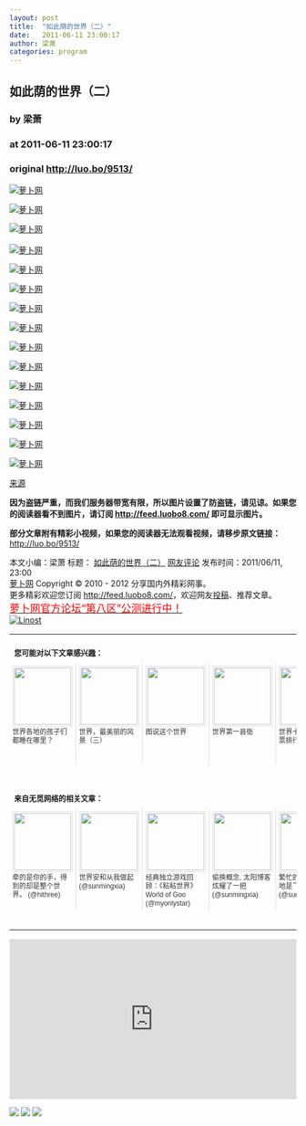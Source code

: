```yaml
---
layout: post
title:  "如此荫的世界（二）"
date:   2011-06-11 23:00:17
author: 梁萧
categories: program
---
```


## 如此荫的世界（二）
### by 梁萧
### at 2011-06-11 23:00:17
### original <http://luo.bo/9513/>

<p><a title="萝卜网" href="http://dulei.si/files/2011/06/10/0292bf3902011a81991ca3b5b2efc735.jpg"><img title="萝卜网" src="http://dulei.si/files/2011/06/10/0292bf3902011a81991ca3b5b2efc735.jpg" border="0" alt="萝卜网"></a></p><p><a title="萝卜网" href="http://dulei.si/files/2011/06/10/716def4685c40f2c5b22d75277bf8913.jpg"><img title="萝卜网" src="http://dulei.si/files/2011/06/10/716def4685c40f2c5b22d75277bf8913.jpg" border="0" alt="萝卜网"></a></p><p><a title="萝卜网" href="http://dulei.si/files/2011/06/10/68e2d791a67bb47f005903e9747fb26a.jpg"><img title="萝卜网" src="http://dulei.si/files/2011/06/10/68e2d791a67bb47f005903e9747fb26a.jpg" border="0" alt="萝卜网"></a><br> <span></span><br> <a title="萝卜网" href="http://dulei.si/files/2011/06/10/cfec4e84f56f5460846810c363406d00.jpg"><img title="萝卜网" src="http://dulei.si/files/2011/06/10/cfec4e84f56f5460846810c363406d00.jpg" border="0" alt="萝卜网"></a></p><p><a title="萝卜网" href="http://dulei.si/files/2011/06/10/09bf59eb3bf478818a9ac73dd5e9150c.jpg"><img title="萝卜网" src="http://dulei.si/files/2011/06/10/09bf59eb3bf478818a9ac73dd5e9150c.jpg" border="0" alt="萝卜网"></a></p><p><a title="萝卜网" href="http://dulei.si/files/2011/06/10/8e427a5345154dc4748793895c68b03e.jpg"><img title="萝卜网" src="http://dulei.si/files/2011/06/10/8e427a5345154dc4748793895c68b03e.jpg" border="0" alt="萝卜网"></a></p><p><a title="萝卜网" href="http://dulei.si/files/2011/06/10/fa37f7ebf6ce82ae5e72f532f926a2dc.jpg"><img title="萝卜网" src="http://dulei.si/files/2011/06/10/fa37f7ebf6ce82ae5e72f532f926a2dc.jpg" border="0" alt="萝卜网"></a></p><p><a title="萝卜网" href="http://dulei.si/files/2011/06/10/761a5749da8ac42e43f4833a6be08a59.jpg"><img title="萝卜网" src="http://dulei.si/files/2011/06/10/761a5749da8ac42e43f4833a6be08a59.jpg" border="0" alt="萝卜网"></a></p><p><a title="萝卜网" href="http://dulei.si/files/2011/06/10/4a9705500d919a4eaa219b0f59d376cd.jpg"><img title="萝卜网" src="http://dulei.si/files/2011/06/10/4a9705500d919a4eaa219b0f59d376cd.jpg" border="0" alt="萝卜网"></a></p><p><a title="萝卜网" href="http://dulei.si/files/2011/06/10/c1fbebda7803a5b00baa83d0f5f0f060.jpg"><img title="萝卜网" src="http://dulei.si/files/2011/06/10/c1fbebda7803a5b00baa83d0f5f0f060.jpg" border="0" alt="萝卜网"></a></p><p><a title="萝卜网" href="http://dulei.si/files/2011/06/10/3ad504f29f60e2ced7739ba9df18badd.jpg"><img title="萝卜网" src="http://dulei.si/files/2011/06/10/3ad504f29f60e2ced7739ba9df18badd.jpg" border="0" alt="萝卜网"></a></p><p><a title="萝卜网" href="http://dulei.si/files/2011/06/10/32a4e35c1d580b0aa91ba7155f20c087.jpg"><img title="萝卜网" src="http://dulei.si/files/2011/06/10/32a4e35c1d580b0aa91ba7155f20c087.jpg" border="0" alt="萝卜网"></a></p><p><a title="萝卜网" href="http://dulei.si/files/2011/06/10/1e5deab8c0496b460e1c62c68ab2e3af.jpg"><img title="萝卜网" src="http://dulei.si/files/2011/06/10/1e5deab8c0496b460e1c62c68ab2e3af.jpg" border="0" alt="萝卜网"></a></p><p><a title="萝卜网" href="http://dulei.si/files/2011/06/10/3cf36d317711caf78296ae4e73f14841.jpg"><img title="萝卜网" src="http://dulei.si/files/2011/06/10/3cf36d317711caf78296ae4e73f14841.jpg" border="0" alt="萝卜网"></a></p><p><a title="萝卜网" href="http://dulei.si/files/2011/06/10/9ed76a8d44dcc1d6fe8a2127536dc92f.jpg"><img title="萝卜网" src="http://dulei.si/files/2011/06/10/9ed76a8d44dcc1d6fe8a2127536dc92f.jpg" border="0" alt="萝卜网"></a></p><p><a href="http://www.u148.net/article/38352.html">来源</a></p><p><strong>因为盗链严重，而我们服务器带宽有限，所以图片设置了防盗链，请见谅。如果您的阅读器看不到图片，请订阅 <a href="http://feed.luobo8.com/">http://feed.luobo8.com/</a> 即可显示图片。</strong></p><p><strong>部分文章附有精彩小视频，如果您的阅读器无法观看视频，请移步原文链接：</strong> <a href="http://luo.bo/9513/" title="如此荫的世界（二）">http://luo.bo/9513/</a></p> 本文小编：梁萧 标题： <a href="http://luo.bo/9513/" title="如此荫的世界（二）">如此荫的世界（二）</a> <a href="http://luo.bo/9513/#comments" title="to the comments">网友评论</a> 发布时间：2011/06/11, 23:00 <br> <a href="http://luo.bo/" title="萝卜网 - 人人都是艺术家">萝卜网</a> Copyright ©   2010 - 2012 分享国内外精彩网事。<br> 更多精彩欢迎您订阅 <a href="http://feed.luobo8.com/">http://feed.luobo8.com/</a>，欢迎网友<a href="http://luo.bo/delivery/">投稿</a>、推荐文章。<br> <a href="http://luo.bo/8888/"><font color="red" size="4">萝卜网官方论坛“第八区”公测进行中！</font></a><br> <a href="http://lino.st/" title="Linost"><img src="http://cdn2.dulei.si/files/85fea6cdf7af3b325f3404657e6fde6e.gif" alt="Linost" border="0"></a><br><table cellspacing="0" cellpadding="3" border="0" style="clear:both"><tr><td colspan="5"><b><font size="-1" style="display:block!important;padding:20px 0 5px!important">您可能对以下文章感兴趣：</font></b></td></tr><tr><td width="106" valign="top" style="padding:5px!important;margin:0!important"> <a title="世界各地的孩子们都睡在哪里？" style="text-decoration:none!important" href="http://app.wumii.com/ext/redirect.htm?url=http%3A%2F%2Fluo.bo%2F8963%2F&amp;from=http%3A%2F%2Fluo.bo%2F9513%2F"> <img style="margin:0!important;padding:2px!important;border:1px solid #dddddd!important;width:100px!important;height:100px!important" src="http://static.wumii.com/site_images/2011/05/31/10372370.jpg" width="100px" height="100px"><br> <font size="-1" color="#333333" style="display:block!important;line-height:15px!important;width:106px!important;font:12px/15px arial!important;height:60px!important;margin:3px 0 0 0!important;padding:0!important;overflow:hidden!important">世界各地的孩子们都睡在哪里？</font> </a></td><td width="106" valign="top" style="padding:5px!important;margin:0!important;border-left:1px solid #dddddd!important"> <a title="世界，最美丽的风景（三）" style="text-decoration:none!important" href="http://app.wumii.com/ext/redirect.htm?url=http%3A%2F%2Fluo.bo%2F8072%2F&amp;from=http%3A%2F%2Fluo.bo%2F9513%2F"> <img style="margin:0!important;padding:2px!important;border:1px solid #dddddd!important;width:100px!important;height:100px!important" src="http://static.wumii.com/site_images/2011/05/11/8376504.jpg" width="100px" height="100px"><br> <font size="-1" color="#333333" style="display:block!important;line-height:15px!important;width:106px!important;font:12px/15px arial!important;height:60px!important;margin:3px 0 0 0!important;padding:0!important;overflow:hidden!important">世界，最美丽的风景（三）</font> </a></td><td width="106" valign="top" style="padding:5px!important;margin:0!important;border-left:1px solid #dddddd!important"> <a title="图说这个世界" style="text-decoration:none!important" href="http://app.wumii.com/ext/redirect.htm?url=http%3A%2F%2Fluo.bo%2F7723%2F&amp;from=http%3A%2F%2Fluo.bo%2F9513%2F"> <img style="margin:0!important;padding:2px!important;border:1px solid #dddddd!important;width:100px!important;height:100px!important" src="http://static.wumii.com/site_images/2011/05/03/7430532.jpg" width="100px" height="100px"><br> <font size="-1" color="#333333" style="display:block!important;line-height:15px!important;width:106px!important;font:12px/15px arial!important;height:60px!important;margin:3px 0 0 0!important;padding:0!important;overflow:hidden!important">图说这个世界</font> </a></td><td width="106" valign="top" style="padding:5px!important;margin:0!important;border-left:1px solid #dddddd!important"> <a title="世界第一县衙" style="text-decoration:none!important" href="http://app.wumii.com/ext/redirect.htm?url=http%3A%2F%2Fluo.bo%2F7178%2F&amp;from=http%3A%2F%2Fluo.bo%2F9513%2F"> <img style="margin:0!important;padding:2px!important;border:1px solid #dddddd!important;width:100px!important;height:100px!important" src="http://static.wumii.com/site_images/2011/04/27/5908108.jpg" width="100px" height="100px"><br> <font size="-1" color="#333333" style="display:block!important;line-height:15px!important;width:106px!important;font:12px/15px arial!important;height:60px!important;margin:3px 0 0 0!important;padding:0!important;overflow:hidden!important">世界第一县衙</font> </a></td><td width="106" valign="top" style="padding:5px!important;margin:0!important;border-left:1px solid #dddddd!important"> <a title="世界十大最漂亮钞票排行榜" style="text-decoration:none!important" href="http://app.wumii.com/ext/redirect.htm?url=http%3A%2F%2Fluo.bo%2F3064%2F&amp;from=http%3A%2F%2Fluo.bo%2F9513%2F"> <img style="margin:0!important;padding:2px!important;border:1px solid #dddddd!important;width:100px!important;height:100px!important" src="http://static.wumii.com/site_images/2010/11/29/1106370.jpg" width="100px" height="100px"><br> <font size="-1" color="#333333" style="display:block!important;line-height:15px!important;width:106px!important;font:12px/15px arial!important;height:60px!important;margin:3px 0 0 0!important;padding:0!important;overflow:hidden!important">世界十大最漂亮钞票排行榜</font> </a></td></tr> <td><br><tr><td colspan="5"><b><font size="-1" style="display:block!important;padding:20px 0 5px!important">来自无觅网络的相关文章：</font></b></td></tr><tr><td width="106" valign="top" style="padding:5px!important;margin:0!important"> <a title="牵的是你的手，得到的却是整个世界。" style="text-decoration:none!important" href="http://app.wumii.com/ext/redirect.htm?url=http%3A%2F%2Fblog.hithree.com%2Farchives%2F998&amp;from=http%3A%2F%2Fluo.bo%2F9513%2F"> <img style="margin:0!important;padding:2px!important;border:1px solid #dddddd!important;width:100px!important;height:100px!important" src="http://static.wumii.com/site_images/2011/06/11/11834269.jpg" width="100px" height="100px"><br> <font size="-1" color="#333333" style="display:block!important;line-height:15px!important;width:106px!important;font:12px/15px arial!important;height:60px!important;margin:3px 0 0 0!important;padding:0!important;overflow:hidden!important">牵的是你的手，得到的却是整个世界。 (@hithree)</font> </a></td><td width="106" valign="top" style="padding:5px!important;margin:0!important;border-left:1px solid #dddddd!important"> <a title="世界安和从我做起" style="text-decoration:none!important" href="http://app.wumii.com/ext/redirect.htm?url=http%3A%2F%2Fwww.sunmingxia.com%2F2010%2F08%2F%25E4%25B8%2596%25E7%2595%258C%25E5%25AE%2589%25E5%2592%258C%25E4%25BB%258E%25E6%2588%2591%25E5%2581%259A%25E8%25B5%25B7.html&amp;from=http%3A%2F%2Fluo.bo%2F9513%2F"> <img style="margin:0!important;padding:2px!important;border:1px solid #dddddd!important;width:100px!important;height:100px!important" src="http://static.wumii.com/site_images/2011/05/06/7770882.jpg" width="100px" height="100px"><br> <font size="-1" color="#333333" style="display:block!important;line-height:15px!important;width:106px!important;font:12px/15px arial!important;height:60px!important;margin:3px 0 0 0!important;padding:0!important;overflow:hidden!important">世界安和从我做起 (@sunmingxia)</font> </a></td><td width="106" valign="top" style="padding:5px!important;margin:0!important;border-left:1px solid #dddddd!important"> <a title="经典独立游戏回顾：《粘粘世界》World of Goo" style="text-decoration:none!important" href="http://app.wumii.com/ext/redirect.htm?url=http%3A%2F%2Fwww.myonlystar.com%2Fjingdian-duliyouxi-world-of-goo.html&amp;from=http%3A%2F%2Fluo.bo%2F9513%2F"> <img style="margin:0!important;padding:2px!important;border:1px solid #dddddd!important;width:100px!important;height:100px!important" src="http://static.wumii.com/site_images/2011/06/06/11203476.jpg" width="100px" height="100px"><br> <font size="-1" color="#333333" style="display:block!important;line-height:15px!important;width:106px!important;font:12px/15px arial!important;height:60px!important;margin:3px 0 0 0!important;padding:0!important;overflow:hidden!important">经典独立游戏回顾：《粘粘世界》World of Goo (@myonlystar)</font> </a></td><td width="106" valign="top" style="padding:5px!important;margin:0!important;border-left:1px solid #dddddd!important"> <a title="偷换概念, 太阳博客炫耀了一把" style="text-decoration:none!important" href="http://app.wumii.com/ext/redirect.htm?url=http%3A%2F%2Fwww.sunmingxia.com%2F2009%2F05%2Faltered-the-idea-of-the-sun-to-show-off-a-handful-of-blog.html&amp;from=http%3A%2F%2Fluo.bo%2F9513%2F"> <img style="margin:0!important;padding:2px!important;border:1px solid #dddddd!important;width:100px!important;height:100px!important" src="http://static.wumii.com/site_images/2011/05/06/7766035.jpg" width="100px" height="100px"><br> <font size="-1" color="#333333" style="display:block!important;line-height:15px!important;width:106px!important;font:12px/15px arial!important;height:60px!important;margin:3px 0 0 0!important;padding:0!important;overflow:hidden!important">偷换概念, 太阳博客炫耀了一把 (@sunmingxia)</font> </a></td><td width="106" valign="top" style="padding:5px!important;margin:0!important;border-left:1px solid #dddddd!important"> <a title="繁忙的北京机场, 遍地是飞机" style="text-decoration:none!important" href="http://app.wumii.com/ext/redirect.htm?url=http%3A%2F%2Fwww.sunmingxia.com%2F2009%2F05%2Fbeijing-busiest-airports-aircraft-over.html&amp;from=http%3A%2F%2Fluo.bo%2F9513%2F"> <img style="margin:0!important;padding:2px!important;border:1px solid #dddddd!important;width:100px!important;height:100px!important" src="http://static.wumii.com/site_images/2011/05/06/7765882.jpg" width="100px" height="100px"><br> <font size="-1" color="#333333" style="display:block!important;line-height:15px!important;width:106px!important;font:12px/15px arial!important;height:60px!important;margin:3px 0 0 0!important;padding:0!important;overflow:hidden!important">繁忙的北京机场, 遍地是飞机 (@sunmingxia)</font> </a></td></tr><tr><td colspan="5" align="right"> <a style="text-decoration:none!important" href="http://www.wumii.com/widget/relatedItems.htm" title="无觅相关文章插件"> <font size="-1" color="#bbbbbb" style="display:block!important;font-family:arial!important;padding:5px 0!important;font-size:12px!important;color:#bbb!important">无觅</font> </a></td></tr></td></table><p><iframe src="http://feedads.g.doubleclick.net/~ah/f/7sv1ooo89v8jfelhdjk8plpa64/300/250?ca=1&amp;fh=280#http%3A%2F%2Fluo.bo%2F9513%2F" width="100%" height="280" frameborder="0" scrolling="no" marginwidth="0" marginheight="0"></iframe></p><div>
<a href="http://feeds.feedburner.com/~ff/tamd?a=0anWufHn2TA:xZ5RFpquEL4:yIl2AUoC8zA"><img src="http://feeds.feedburner.com/~ff/tamd?d=yIl2AUoC8zA" border="0"></a> <a href="http://feeds.feedburner.com/~ff/tamd?a=0anWufHn2TA:xZ5RFpquEL4:qj6IDK7rITs"><img src="http://feeds.feedburner.com/~ff/tamd?d=qj6IDK7rITs" border="0"></a> <a href="http://feeds.feedburner.com/~ff/tamd?a=0anWufHn2TA:xZ5RFpquEL4:-BTjWOF_DHI"><img src="http://feeds.feedburner.com/~ff/tamd?i=0anWufHn2TA:xZ5RFpquEL4:-BTjWOF_DHI" border="0"></a>
</div>